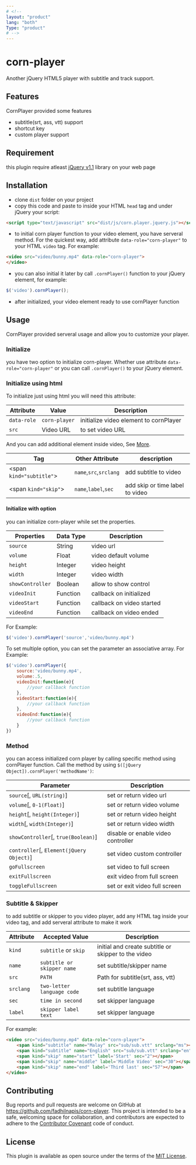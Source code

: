 ```yaml
---
# <!--
layout: "product"
lang: "both"
Type: "product"
# -->
---
```


# corn-player
Another jQuery HTML5 player with subtitle and track support.

## Features
CornPlayer provided some features
- subtitle(srt, ass, vtt) support
- shortcut key
- custom player support

## Requirement 
this plugin require atleast [jQuery v1.1](https://jquery.com/) library on your web page

## Installation
- clone `dist` folder on your project
- copy this code and paste to inside your HTML `head` tag and under jQuery your script:

```html
<script type="text/javascript" src="dist/js/corn.player.jquery.js"></script>
```
- to initial corn player function to your video element, you have serveral method. For the quickest way, add attribute `data-role="corn-player"` to your HTML `video` tag. For example:

```html
<video src="video/bunny.mp4" data-role="corn-player">
</video>
```

- you can also initial it later by call `.cornPlayer()` function to your jQuery element, for example:

```javascript
$('video').cornPlayer();
```
- after initialized, your video element ready to use cornPlayer function

## Usage
CornPlayer provided serveral usage and allow you to customize your player.

### Initialize
you have two option to initialize corn-player. Whether use attribute `data-role="corn-player"` or you can call `.cornPlayer()` to your jQuery element.
### Initialize using html
To initialize just using html you will need this attribute:

|Attribute|Value|Description|
|-|-|-|
|`data-role`|`corn-player`|initialize video element to cornPlayer|
|`src`|Video URL|to set video URL|

And you can add additional element inside video, See [More](#subtitle--skipper).

|Tag|Other Attribute|description|
|-|-|-|
|&lt;span `kind="subtitle"`&gt;|`name`,`src`,`srclang`|add subtitle to video|
|&lt;span `kind="skip"`&gt;|`name`,`label`,`sec`|add skip or time label to video|

#### Initialize with option
you can initialize corn-player while set the properties.

|Properties|Data Type|Description|
|-|-|-|
|`source`|String|video url|
|`volume`|Float|video default volume|
|`height`|Integer|video height|
|`width`|Integer|video width|
|`showController`|Boolean|allow to show control|
|`videoInit`|Function|callback on initialized|
|`videoStart`|Function|callback on video started|
|`videoEnd`|Function|callback on video ended|


For Example:

```javascript
$('video').cornPlayer('source','video/bunny.mp4')
```

To set multiple option, you can set the parameter an associative array. For Example:

```javascript
$('video').cornPlayer({
	source:'video/bunny.mp4',
	volume:.5,
	videoInit:function(e){
		//your callback function
	},
	videoStart:function(e){
		//your callback function
	},
	videoEnd:function(e){
		//your callback function
	}
})
```

### Method
you can access initialized corn player by calling specific method using cornPlayer function. Call the method by using `$([jQuery Object]).cornPlayer('methodName')`:

|Parameter									|Description					|
|-------------------------------------------|-------------------------------|
|`source`[, `URL(string)`]					|set or return video url		|
|`volume`[, `0-1(Float)`]					|set or return video volume		|
|`height`[, `height(Integer)`]				|set or return video height		|
|`width`[, `width(Integer)`]				|set or return video width		|
|`showController`[, `true(Boolean)`]		|disable or enable video controller|
|`controller`[, `Element(jQuery Object)`]	|set video custom controller	|
|`goFullscreen`								|set video to full screen		|
|`exitFullscreen`							|exit video from full screen	|
|`toggleFullscreen`							|set or exit video full screen	|


### Subtitle & Skipper
to add subtitle or skipper to you video player, add any HTML tag inside your video tag, and add serveral attribute to make it work

|Attribute|Accepted Value|Description|
|-|-|-|
|`kind`|`subtitle` or `skip`|initial and create subtitle or skipper to the video|
|`name`|`subtitle or skipper name`|set subtitle/skipper name|
|`src`|`PATH`|Path for subtitle(srt, ass, vtt)|
|`srclang`|`two-letter language code`|set subtitle language|
|`sec`|`time in second`|set skipper language|
|`label`|`skipper label text`|set skipper language|

For example:

```html
<video src="video/bunny.mp4" data-role="corn-player">
	<span kind="subtitle" name="Malay" src="sub/sub.vtt" srclang="ms"></span>
	<span kind="subtitle" name="English" src="sub/sub.vtt" srclang="en"></span>
	<span kind="skip" name="start" label='Start' sec="2"></span>
	<span kind="skip" name="middle" label='Middle Video' sec="30"></span>
	<span kind="skip" name="end" label='Third last' sec="57"></span>
</video>
```

## Contributing

Bug reports and pull requests are welcome on GitHub at https://github.com/fadhilnapis/corn-player. This project is intended to be a safe, welcoming space for collaboration, and contributors are expected to adhere to the [Contributor Covenant](http://contributor-covenant.org) code of conduct.


## License

This plugin is available as open source under the terms of the [MIT License](http://opensource.org/licenses/MIT).

